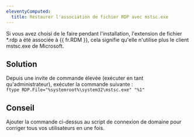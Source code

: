 ```yaml
---
eleventyComputed:
  title: Restaurer l'association de fichier RDP avec mstsc.exe
---
```

Si vous avez choisi de le faire pendant l'installation, l'extension de fichier *.rdp a été associée à {{ fr.RDM }}, cela signifie qu'elle n'utilise plus le client mstsc.exe de Microsoft.

## Solution
Depuis une invite de commande élevée (exécuter en tant qu'administrateur), exécuter la commande suivante :  
`ftype RDP.File="%systemroot%\system32\mstsc.exe" "%1"`

## Conseil
Ajouter la commande ci-dessus au script de connexion de domaine pour corriger tous vos utilisateurs en une fois.